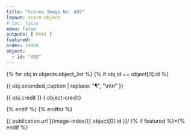 ```yaml
---
title: "Scores Image No. 492"
layout: score-object
# toc: false
menu: false
outputs: [ html ]
featured: 
order: 14920
object:
  - id: "492"
---
```


{% for obj in objects.object_list %}
{% if obj.id == object[0].id %}

{{ obj.extended_caption | replace: "¶", "\n\n" }}

{{ obj.credit }} {.object-credit}

{% endif %}
{% endfor %}

<div class="object-credit object-url is-print-only">

{{ publication.url }}image-index/{{ object[0].id }}/ {% if featured %}*{% endif %}

</div>
